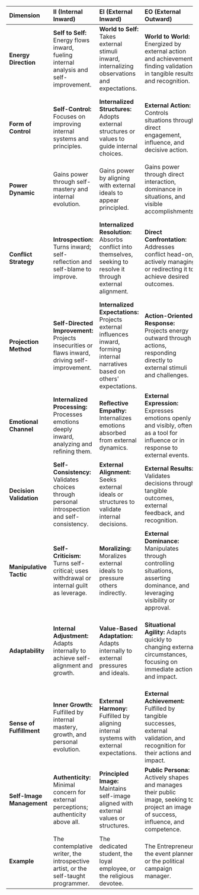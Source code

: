 
| **Dimension**          | **II (Internal Inward)**                                                                                                                      | **EI (External Inward)**                                                                                                                             | **EO (External Outward)**                                                                                                                                       | **IO (Internal Outward)**                                                                                                                            |
| :---------------------- | :---------------------------------------------------------------------------------------------------------------------------------------- | :----------------------------------------------------------------------------------------------------------------------------------------------------- | :---------------------------------------------------------------------------------------------------------------------------------------------------------------- | :---------------------------------------------------------------------------------------------------------------------------------------------------- |
| **Energy Direction**    | **Self to Self:** Energy flows inward, fueling internal analysis and self-improvement.                                                    | **World to Self:** Takes external stimuli inward, internalizing observations and expectations.                                                           | **World to World:** Energized by external action and achievement, finding validation in tangible results and recognition. | **Self to World:** Projects internal beliefs, emotions, or standards outward into the world.                                                          |
| **Form of Control**     | **Self-Control:** Focuses on improving internal systems and principles.                                                                 | **Internalized Structures:** Adopts external structures or values to guide internal choices.                                                                | **External Action:** Controls situations through direct engagement, influence, and decisive action.                                                                    | **Expressive Influence:** Influences external environments with inner emotions, values, or ideas.                                                        |
| **Power Dynamic**      | Gains power through self-mastery and internal evolution.                                                                                    | Gains power by aligning with external ideals to appear principled.                                                                                           | Gains power through direct interaction, dominance in situations, and visible accomplishments.                                                                         | Gains power by projecting internal strength or standards outward subtly.                                                                                |
| **Conflict Strategy**   | **Introspection:** Turns inward; self-reflection and self-blame to improve.                                                              | **Internalized Resolution:** Absorbs conflict into themselves, seeking to resolve it through external alignment.                                                      | **Direct Confrontation:** Addresses conflict head-on, actively managing or redirecting it to achieve desired outcomes.                                                         | **Principled Stand:** Pushes internal emotional responses outward, often deflecting discomfort onto others.                                                       |
| **Projection Method**  | **Self-Directed Improvement:** Projects insecurities or flaws inward, driving self-improvement.                                        | **Internalized Expectations:** Projects external influences inward, forming internal narratives based on others' expectations.                               | **Action-Oriented Response:** Projects energy outward through actions, responding directly to external stimuli and challenges.                                     | **Value-Based Expression:** Projects internal values, emotions, or struggles outward, coloring external perceptions.                                         |
| **Emotional Channel**   | **Internalized Processing:** Processes emotions deeply inward, analyzing and refining them.                                               | **Reflective Empathy:** Internalizes emotions absorbed from external dynamics.                                                                            | **External Expression:** Expresses emotions openly and visibly, often as a tool for influence or in response to external events.                                          | **Projective Empathy:** Channels internal emotions outward, sometimes subtly but impactfully.                                                             |
| **Decision Validation** | **Self-Consistency:** Validates choices through personal introspection and self-consistency.                                                 | **External Alignment:** Seeks external ideals or structures to validate internal decisions.                                                                    | **External Results:** Validates decisions through tangible outcomes, external feedback, and recognition.                                                                 | **Conviction-Driven:** Uses internal convictions to justify actions in external settings.                                                                   |
| **Manipulative Tactic** | **Self-Criticism:** Turns self-critical; uses withdrawal or internal guilt as leverage.                                                    | **Moralizing:** Moralizes external ideals to pressure others indirectly.                                                                                    | **External Dominance:** Manipulates through controlling situations, asserting dominance, and leveraging visibility or approval.                                         | **Emotional Influence:** Projects internal struggles or emotions onto others to shift dynamics.                                                              |
| **Adaptability**        | **Internal Adjustment:** Adapts internally to achieve self-alignment and growth.                                                              | **Value-Based Adaptation:** Adapts internally to external pressures and ideals.                                                                          | **Situational Agility:** Adapts quickly to changing external circumstances, focusing on immediate action and impact.                                                          | **Strategic Expression:** Appears outwardly adaptable, channeling internal beliefs to influence environments.                                                     |
| **Sense of Fulfillment**| **Inner Growth:** Fulfilled by internal mastery, growth, and personal evolution.                                                              | **External Harmony:** Fulfilled by aligning internal systems with external expectations.                                                                    | **External Achievement:** Fulfilled by tangible successes, external validation, and recognition for their actions and impact.                                            | **Impactful Expression:** Fulfilled by expressing internal beliefs and seeing external impact.                                                               |
| **Self-Image Management**| **Authenticity:** Minimal concern for external perceptions; authenticity above all.                                                           | **Principled Image:** Maintains self-image aligned with external values or structures.                                                                      | **Public Persona:** Actively shapes and manages their public image, seeking to project an image of success, influence, and competence.                                  | **Controlled Exterior:** Appears composed while managing internal struggles outwardly.                                                                        |
| **Example**             | The contemplative writer, the introspective artist, or the self-taught programmer.                                                  | The dedicated student, the loyal employee, or the religious devotee.                                                                                 | The Entrepreneur, the event planner, or the political campaign manager.                                         | The activist, the inspiring teacher, or the artist who channels their emotions into their work.                                                      |

